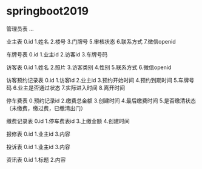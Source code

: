 # springboot2019
管理员表
...

业主表
0.id 1.姓名 2.楼号 3.门牌号 5.审核状态 6.联系方式 7.微信openid

车牌号表
0.id 1.业主id 2.访客id 3.车牌号码

访客表
0.id 1.姓名 2.照片 3.访客类别 4.性别 5.联系方式 6.微信openid

访客预约记录表
0.id 1.访客id 2.业主id 3.预约开始时间 4.预约到期时间 5.车牌号码 6.业主是否通过状态 7.实际进入时间 8.离开时间

停车费表
0.预约记录id 2.缴费总金额 3.创建时间 4.最后缴费时间 5.是否缴清状态（未缴费，缴过费，已缴清出门）

缴费记录表
0.id 1.停车费表id 3.上缴金额 4.创建时间

报修表
0.id 1.业主id 3.内容

投诉表
0.id 1.业主id 3.内容

资讯表
0.id 1.标题 2.内容


